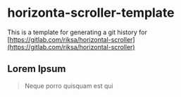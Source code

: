 # horizonta-scroller-template
This is a template for generating a git history for 
[https://gitlab.com/riksa/horizontal-scroller](https://gitlab.com/riksa/horizontal-scroller)

## Lorem Ipsum

> Neque porro quisquam est qui 